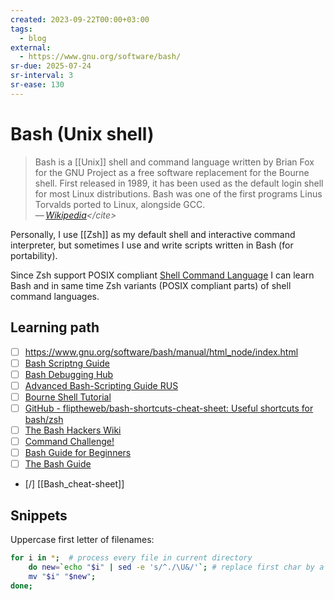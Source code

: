 ```yaml
---
created: 2023-09-22T00:00+03:00
tags:
  - blog
external:
  - https://www.gnu.org/software/bash/
sr-due: 2025-07-24
sr-interval: 3
sr-ease: 130
---
```


# Bash (Unix shell)

> Bash is a [[Unix]] shell and command language written by Brian Fox for the GNU Project as a free software replacement for the Bourne shell. First released in 1989, it has been used as the default login shell for most Linux distributions. Bash was one of the first programs Linus Torvalds ported to Linux, alongside GCC.\
> — <cite>[Wikipedia](https://en.wikipedia.org/wiki/Bash_(Unix_shell))</cite>

Personally, I use [[Zsh]] as my default shell and interactive command interpreter, but sometimes I use and write scripts written in Bash (for portability).

Since Zsh support POSIX compliant [Shell Command Language](https://pubs.opengroup.org/onlinepubs/9799919799/utilities/V3_chap02.html) I can learn Bash and in same time Zsh variants (POSIX compliant parts) of shell command languages.

## Learning path

- [ ] https://www.gnu.org/software/bash/manual/html_node/index.html
- [ ] [Bash Scriptng Guide](https://www.opennet.ru/docs/RUS/bash_scripting_guide/)
- [ ] [Bash Debugging Hub](https://sentry.io/answers/bash)
- [ ] [Advanced Bash-Scripting Guide RUS](https://www.opennet.ru/docs/RUS/bash_scripting_guide/)
- [ ] [Bourne Shell Tutorial](https://www.grymoire.com/Unix/Bourne.html)
- [ ] [GitHub - fliptheweb/bash-shortcuts-cheat-sheet: Useful shortcuts for bash/zsh](https://github.com/fliptheweb/bash-shortcuts-cheat-sheet/tree/master)
- [ ] [The Bash Hackers Wiki](https://wiki.bash-hackers.org/doku.php)
- [ ] [Command Challenge!](https://cmdchallenge.com/)
- [ ] [Bash Guide for Beginners](https://tldp.org/LDP/Bash-Beginners-Guide/html/)
- [ ] [The Bash Guide](https://guide.bash.academy/)
- [/] [[Bash_cheat-sheet]]

## Snippets

Uppercase first letter of filenames:

```sh
for i in *;  # process every file in current directory
    do new=`echo "$i" | sed -e 's/^./\U&/'`; # replace first char by a capitalized version
    mv "$i" "$new";
done;
```
